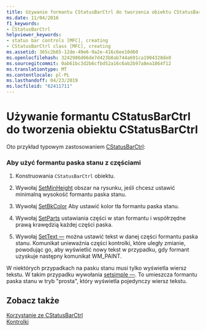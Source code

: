 ```yaml
---
title: Używanie formantu CStatusBarCtrl do tworzenia obiektu CStatusBarCtrl
ms.date: 11/04/2016
f1_keywords:
- CStatusBarCtrl
helpviewer_keywords:
- status bar controls [MFC], creating
- CStatusBarCtrl class [MFC], creating
ms.assetid: 365c2b65-12de-49e6-9a2e-416c6ee10d60
ms.openlocfilehash: 3242986d66de7d423b8ab744a691ca1904328de8
ms.sourcegitcommit: 0ab61bc3d2b6cfbd52a16c6ab2b97a8ea1864f12
ms.translationtype: MT
ms.contentlocale: pl-PL
ms.lasthandoff: 04/23/2019
ms.locfileid: "62411711"
---
```

# <a name="using-cstatusbarctrl-to-create-a-cstatusbarctrl-object"></a>Używanie formantu CStatusBarCtrl do tworzenia obiektu CStatusBarCtrl

Oto przykład typowym zastosowaniem [CStatusBarCtrl](../mfc/reference/cstatusbarctrl-class.md):

### <a name="to-use-a-status-bar-control-with-parts"></a>Aby użyć formantu paska stanu z częściami

1. Konstruowania `CStatusBarCtrl` obiektu.

1. Wywołaj [SetMinHeight](../mfc/reference/cstatusbarctrl-class.md#setminheight) obszar na rysunku, jeśli chcesz ustawić minimalną wysokość formantu paska stanu.

1. Wywołaj [SetBkColor](../mfc/reference/cstatusbarctrl-class.md#setbkcolor) Aby ustawić kolor tła formantu paska stanu.

1. Wywołaj [SetParts](../mfc/reference/cstatusbarctrl-class.md#setparts) ustawiania części w stan formantu i współrzędne prawą krawędzią każdej części paska.

1. Wywołaj [SetText —](../mfc/reference/cstatusbarctrl-class.md#settext) można ustawić tekst w danej części formantu paska stanu. Komunikat unieważnia części kontrolki, które uległy zmianie, powodując go, aby wyświetlić nowy tekst w przypadku, gdy formant uzyskuje następny komunikat WM_PAINT.

W niektórych przypadkach na pasku stanu musi tylko wyświetla wiersz tekstu. W takim przypadku wywołania [setsimple —](../mfc/reference/cstatusbarctrl-class.md#setsimple). To umieszcza formantu paska stanu w tryb "prosta", który wyświetla pojedynczy wiersz tekstu.

## <a name="see-also"></a>Zobacz także

[Korzystanie ze CStatusBarCtrl](../mfc/using-cstatusbarctrl.md)<br/>
[Kontrolki](../mfc/controls-mfc.md)
